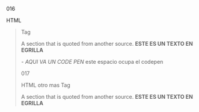 <!--id-->
016
<!--id-->

<!--titulo-->
HTML <blockquote> Tag
<!--titulo-->

<!--parrafo-->
A section that is quoted from another source. 
**ESTE ES UN TEXTO EN EGRILLA**
<!--parrafo-->

<!--codepen-->
*- AQUI VA UN CODE PEN*
este espacio ocupa el codepen
<!--codepen-->


<!--id-->
017
<!--id-->

<!--titulo-->
HTML otro mas Tag
<!--titulo-->

<!--parrafo-->
A section that is quoted from another source. 
**ESTE ES UN TEXTO EN EGRILLA**
<!--parrafo-->
